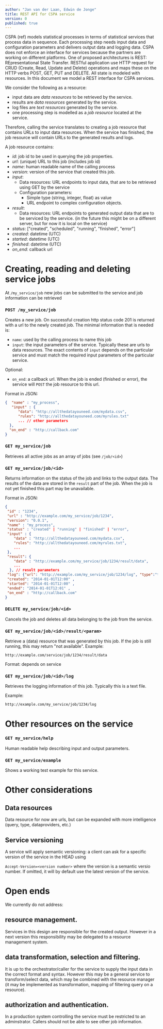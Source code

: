 ```yaml
---
author: "Jan van der Laan, Edwin de Jonge"
title: REST API for CSPA service
version: 0
published: true
---
```


CSPA (ref) models statistical processes in terms of statistical services that process data in sequence. Each processing step needs input data and configuration parameters and delivers output data and logging data. CSPA does not enforce an interface for services because the partners are working on different platforms. One of proposed architectures is REST: REpresentational State Transfer. RESTful application use HTTP request for CRUD (Create, Read, Update and Delete) operations and maps these on the HTTP verbs POST, GET, PUT and DELETE. All state is modeled with resources. In this document we model a REST interface for CSPA services.

We consider the following as a resource:

- input data are *data resources* to be retrieved by the service.
- results are *data resources* generated by the service.
- log files are *text resources* generated by the service.
- one processing step is modelled as a *job resource* located at the service.

Therefore, calling the service translates to creating a job resource that contains URLs to input data resources. When the service has finished, the job resource will contain URLs to the generated results and logs.

A job resource contains:

- *id*: job id to be used in querying the job properties.
- *url*: (unique) URL to this job (includes job id)
- *name*: human readable name of the calling process
- *version*: version of the service that created this job.
- *input*:
  - Data resources: URL endpoints to input data, that are to be retrieved using GET by the service
  - Configuration parameters: 
    - Simple type (string, integer, float) as value
    - URL endpoint to complex configuration objects.
- *result*:
  - Data resources: URL endpoints to generated output data that are to be serviced by the service. (in the future this might be on a different server, but for now it is local on the service)
- *status*: ["created", "scheduled", "running", "finished", "error"]
- *created*: datetime (UTC)
- *started*: datetime (UTC)
- *finished*: datetime (UTC)
- *on_end*: callback url


Creating, reading and deleting service jobs
===========================================

At `/my_service/job` new jobs can be submitted to the service and job information can be retrieved

### `POST /my_service/job`

Creates a new job. On successful creation http status code 201 is returned with a url to the newly created job. The minimal information that is needed is:

- `name`: used by the calling process to name this job
- `input`: the input parameters of the service. Typically these are urls to data resources. The exact contents of `input` depends on the particular service and must match the required input parameters of the particular service.

Optional:

- `on_end`: a callback url. When the job is ended (finished or error), the service will `POST` the job resource to this url.

Format in JSON:
```json
{  "name" : "my_process",
   "input" : {
      "data": "http://allthedatayouneed.com/mydata.csv",
      "rules": "http://allthedatayouneed.com/myrules.txt" 
      ... // other parameters
  },
  "on_end" : "http://callback.com"
}
```

### `GET my_service/job`

Retrieves all active jobs as an array of jobs (see `/job/<id>`)


### `GET my_service/job/<id>`

Returns information on the status of the job and links to the output data. The results of the data are stored in the `result` part of the job. When the job is not yet finished this part may be unavailable.

Format in JSON:
```json
{
 "id" : "1234",
 "url" : "http://example.com/my_service/job/1234",
 "version": "0.0.1",
 "name" : "my_process",
 "status" : "created" | "running" | "finished" | "error",
 "input" : {
    "data" : "http://allthedatayouneed.com/mydata.csv",
    "rules": "http://allthedatayouneed.com/myrules.txt", 
    ...
 }, 
 "result": {
    "data" : "http://example.com/my_service/job/1234/result/data",
    ...
  }, // result parameters
 "log": {"url": "http://example.com/my_service/job/1234/log", "type":"text"},
 "created": "2014-01-01T12:00" ,
 "started": "2014-01-01T12:00" ,
 "ended": "2014-01-01T12:01" ,
 "on_end" : "http://callback.com"
}
```

### `DELETE my_service/job/<id>`

Cancels the job and deletes all data belonging to the job from the service. 


### `GET my_service/job/<id>/result/<param>`

Retrieve a (data) resource that was generated by this job. If the job is still running, this may return "not available".
Example:
```
http://example.com/service/job/1234/result/data
```

Format: depends on service

### `GET my_service/job/<id>/log`

Retrieves the logging information of this job. Typically this is a text file.

Example:
```
http://example.com/my_service/job/1234/log
```


Other resources on the service
==============================

### `GET my_service/help`

Human readable help describing input and output parameters.

### `GET my_service/example`

Shows a working test example for this service.



Other considerations
====================

## Data resources

Data resource for now are urls, but can be expanded with more intelligence (query, type, dataproviders, etc.)

## Service versioning

A service will apply semantic versioning: a client can ask for a specific version of the service in the HEAD using

`Accept-Version=<version number>`  where the version is a semantic versio number. If omitted, it will by default use the latest version of the service.



Open ends
=========

We currently do not address:

## resource management. 

Services in this design are responsible for the created output. However in a next version this responsibility may be delegated to a resource management system.

## data transformation, selection and filtering.
It is up to the orchestrator/caller for the service to supply the input data in the correct format and syntax. 
However this may be a general service to transform/select data, which may be combined with the resource manager (it may be implemented as transformation, mapping of filtering query on a resource).

## authorization and authentication.
In a production system controlling the service must be restricted to an adminstrator. Callers should not be able to see other job information.

